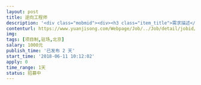 ```yaml
---                
layout: post       
title: 逆向工程师           
description: '<div class="mobmid"><div><h3 class="item_title">需求描述</h3><p>逆向工程师：<br/>希望给公司内部做IOS端逆向脱壳数据采集的培训，要求是实战经验丰富<br/>时间：大约3小时（日期时间可商榷）<br/>最好可以结合一个具体的IOS.APP逆向案例来展开</p></div><!--info end--></div>'     
contenturl: https://www.yuanjisong.com/Webpage/Job/../Job/detail/jobid/101557      
img:              
tags: [项目制,驻场,北京]            
salary: 1000元          
publish_time: '已发布 2 天'         
start_time: '2018-06-11 10:12:02'           
apply: 0                   
time_range: 1天              
status: 招募中                  
---                 
```


